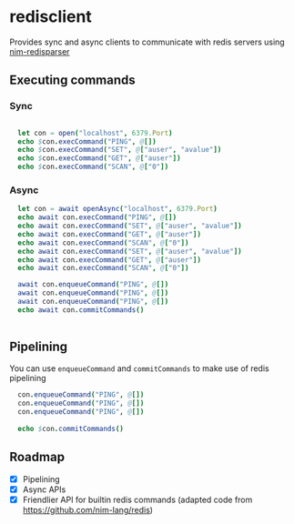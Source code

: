 # redisclient

Provides sync and async clients to communicate with redis servers using [nim-redisparser](https://github.com/xmonader/nim-redisparser)

## Executing commands


### Sync

```nim

  let con = open("localhost", 6379.Port)
  echo $con.execCommand("PING", @[])
  echo $con.execCommand("SET", @["auser", "avalue"])
  echo $con.execCommand("GET", @["auser"])
  echo $con.execCommand("SCAN", @["0"])

```

### Async

```nim
  let con = await openAsync("localhost", 6379.Port)
  echo await con.execCommand("PING", @[])
  echo await con.execCommand("SET", @["auser", "avalue"])
  echo await con.execCommand("GET", @["auser"])
  echo await con.execCommand("SCAN", @["0"])
  echo await con.execCommand("SET", @["auser", "avalue"])
  echo await con.execCommand("GET", @["auser"])
  echo await con.execCommand("SCAN", @["0"])

  await con.enqueueCommand("PING", @[])
  await con.enqueueCommand("PING", @[])
  await con.enqueueCommand("PING", @[])
  echo await con.commitCommands()
 
```


## Pipelining
You can use `enqueueCommand` and `commitCommands` to make use of redis pipelining
```nim
  con.enqueueCommand("PING", @[])
  con.enqueueCommand("PING", @[])
  con.enqueueCommand("PING", @[])
  
  echo $con.commitCommands()
```


## Roadmap
- [X] Pipelining
- [X] Async APIs
- [X] Friendlier API for builtin redis commands (adapted code from https://github.com/nim-lang/redis)